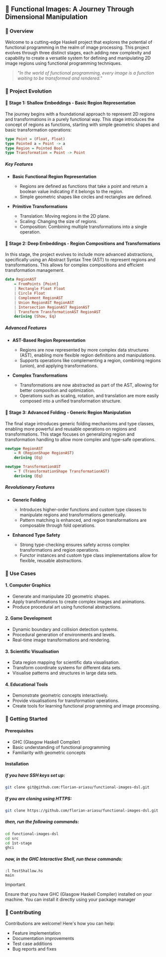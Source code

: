 ## 🌌 Functional Images: A Journey Through Dimensional Manipulation

### 🚀 Overview
Welcome to a cutting-edge Haskell project that explores the potential of functional programming in the realm of image processing. This project evolves through three distinct stages, each adding new complexity and capability to create a versatile system for defining and manipulating 2D image regions using functional programming techniques.

> *"In the world of functional programming, every image is a function waiting to be transformed and rendered."*

### 🌟 Project Evolution

#### 📘 Stage 1: Shallow Embeddings - Basic Region Representation
The journey begins with a foundational approach to represent 2D regions and transformations in a purely functional way. This stage introduces the concept of regions as functions, starting with simple geometric shapes and basic transformation operations:

```haskell
type Point = (Float, Float)
type Pointed a = Point -> a
type Region = Pointed Bool
type Transformation = Point -> Point
```

##### Key Features
- **Basic Functional Region Representation**
  - Regions are defined as functions that take a point and return a boolean value indicating if it belongs to the region.
  - Simple geometric shapes like circles and rectangles are defined.
  
- **Primitive Transformations**
  - Translation: Moving regions in the 2D plane.
  - Scaling: Changing the size of regions.
  - Composition: Combining multiple transformations into a single operation.

#### 📗 Stage 2: Deep Embeddings - Region Compositions and Transformations
In this stage, the project evolves to include more advanced abstractions, specifically using an Abstract Syntax Tree (AST) to represent regions and transformations. This allows for complex compositions and efficient transformation management.

```haskell
data RegionAST
    = FromPoints [Point]
    | Rectangle Float Float
    | Circle Float
    | Complement RegionAST
    | Union RegionAST RegionAST
    | Intersection RegionAST RegionAST
    | Transform TransformationAST RegionAST
    deriving (Show, Eq)
```

##### Advanced Features
- **AST-Based Region Representation**
  - Regions are now represented by more complex data structures (AST), enabling more flexible region definitions and manipulations.
  - Supports operations like complementing a region, combining regions (union), and applying transformations.
  
- **Complex Transformations**
  - Transformations are now abstracted as part of the AST, allowing for better composition and optimization.
  - Operations such as scaling, rotation, and translation are more easily composed into a unified transformation structure.

#### 📕 Stage 3: Advanced Folding - Generic Region Manipulation
The final stage introduces generic folding mechanisms and type classes, enabling more powerful and reusable operations on regions and transformations. This stage focuses on generalizing region and transformation handling to allow more complex and type-safe operations.

```haskell
newtype RegionAST
    = R (RegionShape RegionAST)
    deriving (Eq)

newtype TransformationAST
    = T (TransformationShape TransformationAST)
    deriving (Eq)
```

##### Revolutionary Features
- **Generic Folding**
  - Introduces higher-order functions and custom type classes to manipulate regions and transformations generically.
  - Pattern matching is enhanced, and region transformations are composable through fold operations.

- **Enhanced Type Safety**
  - Strong type-checking ensures safety across complex transformations and region operations.
  - Functor instances and custom type class implementations allow for flexible, reusable abstractions.

### 🎯 Use Cases

#### 1. Computer Graphics
- Generate and manipulate 2D geometric shapes.
- Apply transformations to create complex images and animations.
- Produce procedural art using functional abstractions.

#### 2. Game Development
- Dynamic boundary and collision detection systems.
- Procedural generation of environments and levels.
- Real-time image transformations and rendering.

#### 3. Scientific Visualisation
- Data region mapping for scientific data visualisation.
- Transform coordinate systems for different data sets.
- Visualise patterns and structures in large data sets.

#### 4. Educational Tools
- Demonstrate geometric concepts interactively.
- Provide visualisations for transformation operations.
- Create tools for learning functional programming and image processing.

### 🚀 Getting Started

#### Prerequisites
- GHC (Glasgow Haskell Compiler)
- Basic understanding of functional programming
- Familiarity with geometric concepts

#### Installation

##### If you have SSH keys set up:
```bash
git clone git@github.com:florian-ariasu/functional-images-dsl.git
```

##### If you are cloning using HTTPS:
```bash
git clone https://github.com/florian-ariasu/functional-images-dsl.git
```

##### then, run the following commands:
```bash
cd functional-images-dsl
cd src
cd 1st-stage
ghci
```

##### now, in the GHC Interactive Shell, run these commands:
```
:l TestShallow.hs
main
```

> [!IMPORTANT]
> Ensure that you have GHC (Glasgow Haskell Compiler) installed on your machine. You can install it directly using your package manager

### 🤝 Contributing
Contributions are welcome! Here's how you can help:
- Feature implementation
- Documentation improvements
- Test case additions
- Bug reports and fixes
